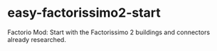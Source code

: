 # easy-factorissimo2-start
Factorio Mod: Start with the Factorissimo 2 buildings and connectors already researched.
